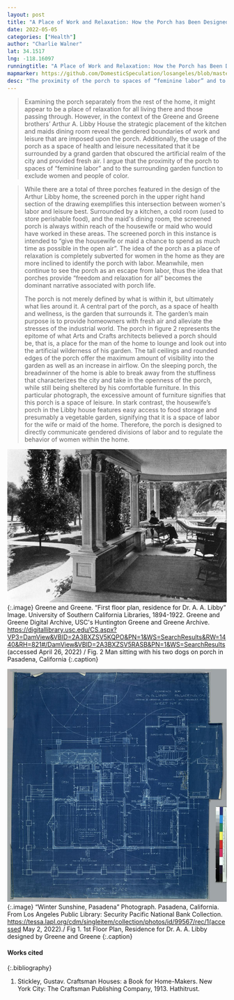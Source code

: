 ```yaml
---
layout: post
title: "A Place of Work and Relaxation: How the Porch has Been Designed to Enforce Gendered Divisions of Labor and Leisure"
date: 2022-05-05
categories: ["Health"]
author: "Charlie Walner"
lat: 34.1517
lng: -118.16097
runningtitle: "A Place of Work and Relaxation: How the Porch has Been Designed to Enforce Gendered Divisions of Labor and Leisure"
mapmarker: https://github.com/DomesticSpeculation/losangeles/blob/master/assets/leaflet/img/babykanga_phase1_image1.jpg
desc: "The proximity of the porch to spaces of “feminine labor” and to the surrounding garden function to exclude women and people of color"
---
```

 >Examining the porch separately from the rest of the home, it might appear to be a place of relaxation for all living there and those passing through. However, in the context of the Greene and Greene brothers’ Arthur A. Libby House the strategic placement of the kitchen and maids dining room reveal the gendered boundaries of work and leisure that are imposed upon the porch. Additionally, the usage of the porch as a space of health and leisure necessitated that it be surrounded by a grand garden that obscured the artificial realm of the city and provided fresh air. I argue that the proximity of the porch to spaces of “feminine labor” and to the surrounding garden function to exclude women and people of color.
  
> While there are a total of three porches featured in the design of the Arthur Libby home, the screened porch in the upper right hand section of the drawing exemplifies this intersection between women's labor and leisure best. Surrounded by a kitchen, a cold room (used to store perishable food), and the maid's dining room, the screened porch is always within reach of the housewife or maid who would have worked in these areas. The screened porch in this instance is intended to “give the housewife or maid a chance to spend as much time as possible in the open air”. The idea of the porch as a place of relaxation is completely subverted for women in the home as they are more inclined to identify the porch with labor. Meanwhile, men continue to see the porch as an escape from labor, thus the idea that porches provide “freedom and relaxation for all” becomes the dominant narrative associated with porch life. 
> 
>The porch is not merely defined by what is within it, but ultimately what lies around it. A central part of the porch, as a space of health and wellness, is the garden that surrounds it. The garden’s main purpose is to provide homeowners with fresh air and alleviate the stresses of the industrial world. The porch in figure 2 represents the epitome of what Arts and Crafts architects believed a porch should be, that is, a place for the man of the home to lounge and look out into the artificial wilderness of his garden. The tall ceilings and rounded edges of the porch offer the maximum amount of visibility into the garden as well as an increase in airflow. On the sleeping porch, the breadwinner of the home is able to break away from the stuffiness that characterizes the city and take in the openness of the porch, while still being sheltered by his comfortable furniture. In this particular photograph, the excessive amount of furniture signifies that this porch is a space of leisure. In stark contrast, the housewife’s porch in the Libby house features easy access to food storage and presumably a vegetable garden, signifying that it is a space of labor for the wife or maid of the home. Therefore, the porch is designed to directly communicate gendered divisions of labor and to regulate the behavior of women within the home.

![Man sitting on porch Pasadena, CA](images/porch_phase1_image1.jpg)
  {:.image} 
Greene and Greene. “First floor plan, residence for Dr. A. A. Libby” Image. University of Southern California Libraries, 1894-1922. Greene and Greene Digital Archive, USC's Huntington Greene and Greene Archive. https://digitallibrary.usc.edu/CS.aspx?VP3=DamView&VBID=2A3BXZSV5KQPO&PN=1&WS=SearchResults&RW=1440&RH=821#/DamView&VBID=2A3BXZSV5RASB&PN=1&WS=SearchResults (accessed April 26, 2022) / Fig. 2 Man sitting with his two dogs on porch in Pasadena, California
  {:.caption} 

![First Floor Plan for Dr. Arthur A. Libby House](images/porch_phase1_image2.jpg)
   {:.image} 
“Winter Sunshine, Pasadena” Photograph. Pasadena, California. From Los Angeles Public Library: Security Pacific National Bank Collection. https://tessa.lapl.org/cdm/singleitem/collection/photos/id/99567/rec/1(accessed May 2, 2022)./ Fig 1. 1st Floor Plan, Residence for Dr. A. A. Libby designed by Greene and Greene
   {:.caption} 

#### Works cited

{:.bibliography}
1. Stickley, Gustav. Craftsman Houses: a Book for Home-Makers. New York City: The Craftsman Publishing Company, 1913. Hathitrust. 
